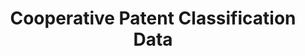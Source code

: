 ---
bigquery: https://console.cloud.google.com/bigquery?p=patents-public-data&d=cpc&page=dataset
citation: '“Cooperative Patent Classification” by the EPO and USPTO, for public use. '
contributors: EPO, USPTO
cost: None
description: Cooperative Patent Classification Data contains the scheme and definitions
  of the Cooperative Patent Classification system for classifying patent documents.
  The CPC is the result of a partnership between the EPO and the USPTO in their joint
  effort to develop a common, internationally compatible classification system for
  technical documents, in particular patent publications, which will be used by both
  offices in the patent granting process
documentation: https://www.cooperativepatentclassification.org/cpcSchemeAndDefinitions
last_edit: 04/10/2022, 09:59:57
location: https://www.cooperativepatentclassification.org/index
maintained_by: USPTO, EPO
schema_fields:
- sizeCache
- synonyms
- informativeReferences
- titlePart
- titleFull
- status
- informative_references
- symbol
- breakdownCode
- childGroups
- children
- notAllocatable
- breakdown_code
- application_references
- child_groups
- title_full
- ipc_concordant
- title_part
- glossary
- limitingReferences
- parents
- additional_only
- limiting_references
- date_revised
- ipcConcordant
- applicationReferences
- residual_references
- not_allocatable
- definition
- level
- residualReferences
- dateRevised
shortname: cooperative_patent_classification
tags:
- patents
- science
title: Cooperative Patent Classification Data
uuid: 984374a7-16e9-4b35-9445-458daceb01bf
---